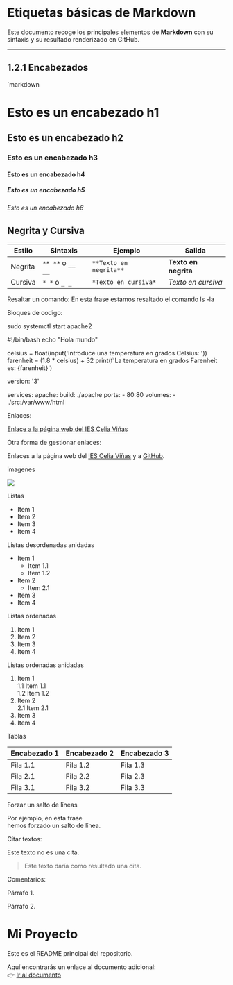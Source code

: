 # Etiquetas básicas de Markdown

Este documento recoge los principales elementos de **Markdown** con su sintaxis y su resultado renderizado en GitHub.

---

## 1.2.1 Encabezados

`markdown
# Esto es un encabezado h1
## Esto es un encabezado h2
### Esto es un encabezado h3
#### Esto es un encabezado h4
##### Esto es un encabezado h5
###### Esto es un encabezado h6

## Negrita y Cursiva

| Estilo  | Sintaxis          | Ejemplo                | Salida               |
| ------- | ----------------- | ---------------------- | -------------------- |
| Negrita | `** **` o `__ __` | `**Texto en negrita**` | **Texto en negrita** |
| Cursiva | `* *` o `_ _`     | `*Texto en cursiva*`   | *Texto en cursiva*   |


 Resaltar un comando:
En esta frase estamos resaltado el comando ls -la

Bloques de codigo:

sudo systemctl start apache2

#!/bin/bash
echo "Hola mundo"

celsius = float(input('Introduce una temperatura en grados Celsius: '))
farenheit = (1.8 * celsius) + 32
print(f'La temperatura en grados Farenheit es: {farenheit}')

version: '3'

services: 
  apache:
    build: ./apache
    ports: 
      - 80:80
    volumes:
      - ./src:/var/www/html

Enlaces:

[Enlace a la página web del IES Celia Viñas](https://iescelia.org)

 Otra forma de gestionar enlaces:

Enlaces a la página web del [IES Celia Viñas][1] y a [GitHub][2].

[1]: https://iescelia.org
[2]: https://github.com

 imagenes

![](https://iescelia.org/web/wp-content/uploads/2012/05/iescelia_1950.jpg)


Listas

* Item 1
* Item 2
* Item 3
* Item 4

Listas desordenadas anidadas

* Item 1
  * Item 1.1
  * Item 1.2
* Item 2
  * Item 2.1
* Item 3
* Item 4

 Listas ordenadas

1. Item 1
2. Item 2
3. Item 3
4. Item 4


 Listas ordenadas anidadas

1. Item 1  
   1.1 Item 1.1  
   1.2 Item 1.2  
2. Item 2  
   2.1 Item 2.1  
3. Item 3  
4. Item 4  

Tablas

| Encabezado 1 | Encabezado 2 | Encabezado 3 |
|--------------|--------------|--------------|
| Fila 1.1     | Fila 1.2     | Fila 1.3     |
| Fila 2.1     | Fila 2.2     | Fila 2.3     |
| Fila 3.1     | Fila 3.2     | Fila 3.3     |


 Forzar un salto de líneas

Por ejemplo, en esta frase  
hemos forzado un salto de línea.

Citar textos:

Este texto no es una cita.
> Este texto daría como resultado una cita.

Comentarios:

Párrafo 1.

<!-- Este texto es un comentario y no será renderizado -->

Párrafo 2.


# Mi Proyecto

Este es el README principal del repositorio.

Aquí encontrarás un enlace al documento adicional:  
👉 [Ir al documento](documentoprueba.md)
